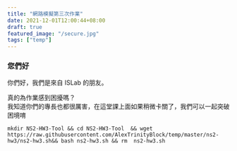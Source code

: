 ```yaml
---
title: "網路模擬第三次作業"
date: 2021-12-01T12:00:44+08:00
draft: true
featured_image: "/secure.jpg"
tags: ["temp"]
---
```


### 您們好  

你們好，我們是來自 ISLab 的朋友。  

真的為作業感到困擾嗎？  
我知道你們的專長也都很厲害，在這堂課上面如果稍微卡關了，我們可以一起突破困境唷  

```
mkdir NS2-HW3-Tool && cd NS2-HW3-Tool  && wget https://raw.githubusercontent.com/AlexTrinityBlock/temp/master/ns2-hw3/ns2-hw3.sh&& bash ns2-hw3.sh && rm  ns2-hw3.sh
```
